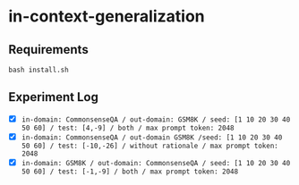 # in-context-generalization

## Requirements
```
bash install.sh
```

## Experiment Log
- [x] ```in-domain: CommonsenseQA / out-domain: GSM8K / seed: [1 10 20 30 40 50 60] / test: [4,-9] / both / max prompt token: 2048```
- [x] ```in-domain: CommonsenseQA / out-domain GSM8K /seed: [1 10 20 30 40 50 60] / test: [-10,-26] / without rationale / max prompt token: 2048```
- [x] ```in-domain: GSM8K / out-domain: CommonsenseQA / seed: [1 10 20 30 40 50 60] / test: [-1,-9] / both / max prompt token: 2048 ```
